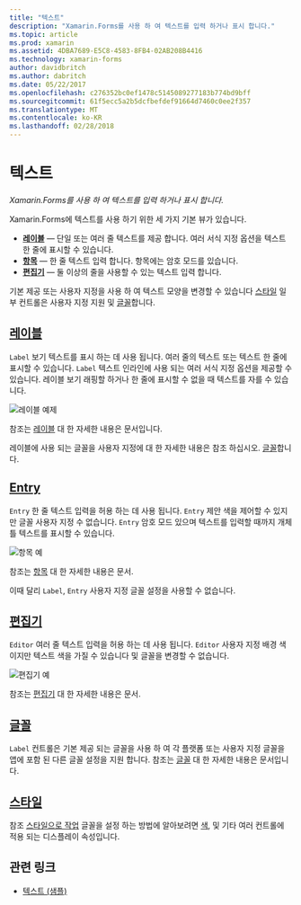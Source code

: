 ```yaml
---
title: "텍스트"
description: "Xamarin.Forms를 사용 하 여 텍스트를 입력 하거나 표시 합니다."
ms.topic: article
ms.prod: xamarin
ms.assetid: 4DBA7689-E5C8-4583-8FB4-02AB208B4416
ms.technology: xamarin-forms
author: davidbritch
ms.author: dabritch
ms.date: 05/22/2017
ms.openlocfilehash: c276352bc0ef1478c5145089277183b774bd9bff
ms.sourcegitcommit: 61f5ecc5a2b5dcfbefdef91664d7460c0ee2f357
ms.translationtype: MT
ms.contentlocale: ko-KR
ms.lasthandoff: 02/28/2018
---
```

# <a name="text"></a>텍스트

_Xamarin.Forms를 사용 하 여 텍스트를 입력 하거나 표시 합니다._

Xamarin.Forms에 텍스트를 사용 하기 위한 세 가지 기본 뷰가 있습니다.

- **[레이블](#Label)**  &mdash; 단일 또는 여러 줄 텍스트를 제공 합니다. 여러 서식 지정 옵션을 텍스트 한 줄에 표시할 수 있습니다.
- **[항목](#Entry)**  &mdash; 한 줄 텍스트 입력 합니다. 항목에는 암호 모드를 있습니다.
- **[편집기](#Editor)**  &mdash; 둘 이상의 줄을 사용할 수 있는 텍스트 입력 합니다.

기본 제공 또는 사용자 지정을 사용 하 여 텍스트 모양을 변경할 수 있습니다 [스타일](#Styles) 일부 컨트롤은 사용자 지정 지원 및 [글꼴](#Fonts)합니다.

## <a name="labellabelmd"></a>[레이블](label.md)

`Label` 보기 텍스트를 표시 하는 데 사용 됩니다. 여러 줄의 텍스트 또는 텍스트 한 줄에 표시할 수 있습니다. `Label` 텍스트 인라인에 사용 되는 여러 서식 지정 옵션을 제공할 수 있습니다. 레이블 보기 래핑할 하거나 한 줄에 표시할 수 없을 때 텍스트를 자를 수 있습니다.

![](images/label.png "레이블 예제")

참조는 [레이블](label.md) 대 한 자세한 내용은 문서입니다.

레이블에 사용 되는 글꼴을 사용자 지정에 대 한 자세한 내용은 참조 하십시오. [글꼴](fonts.md)합니다.

## <a name="entryentrymd"></a>[Entry](entry.md)

`Entry` 한 줄 텍스트 입력을 허용 하는 데 사용 됩니다. `Entry` 제안 색을 제어할 수 있지만 글꼴 사용자 지정 수 없습니다. `Entry` 암호 모드 있으며 텍스트를 입력할 때까지 개체 틀 텍스트를 표시할 수 있습니다.

![](images/entry.png "항목 예")

참조는 [항목](entry.md) 대 한 자세한 내용은 문서.

이때 달리 `Label`, `Entry` 사용자 지정 글꼴 설정을 사용할 수 없습니다.

## <a name="editoreditormd"></a>[편집기](editor.md)

`Editor` 여러 줄 텍스트 입력을 허용 하는 데 사용 됩니다. `Editor` 사용자 지정 배경 색 이지만 텍스트 색을 가질 수 있습니다 및 글꼴을 변경할 수 없습니다.

![](images/editor.png "편집기 예")

참조는 [편집기](editor.md) 대 한 자세한 내용은 문서.

## <a name="fontsfontsmd"></a>[글꼴](fonts.md)

`Label` 컨트롤은 기본 제공 되는 글꼴을 사용 하 여 각 플랫폼 또는 사용자 지정 글꼴을 앱에 포함 된 다른 글꼴 설정을 지원 합니다. 참조는 [글꼴](fonts.md) 대 한 자세한 내용은 문서입니다.

## <a name="stylesstylesmd"></a>[스타일](styles.md)

참조 [스타일으로 작업](~/xamarin-forms/user-interface/styles/index.md) 글꼴을 설정 하는 방법에 알아보려면 [색](~/xamarin-forms/user-interface/colors.md), 및 기타 여러 컨트롤에 적용 되는 디스플레이 속성입니다.



## <a name="related-links"></a>관련 링크

- [텍스트 (샘플)](https://developer.xamarin.com/samples/xamarin-forms/UserInterface/Text)
